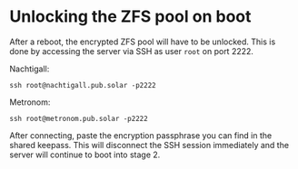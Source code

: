 # Unlocking the ZFS pool on boot

After a reboot, the encrypted ZFS pool will have to be unlocked. This is done by
accessing the server via SSH as user `root` on port 2222.

Nachtigall:

```
ssh root@nachtigall.pub.solar -p2222
```

Metronom:

```
ssh root@metronom.pub.solar -p2222
```

After connecting, paste the encryption passphrase you can find in the shared
keepass. This will disconnect the SSH session immediately and the server will
continue to boot into stage 2.
